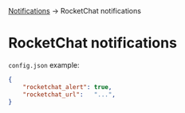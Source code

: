 <div class="breadcrumbs">
    <a href="/administration-guide/notifications">Notifications</a>
    → RocketChat notifications
</div>

# RocketChat notifications

`config.json` example:

```json
{
    "rocketchat_alert": true,
    "rocketchat_url":   "...",
}
```